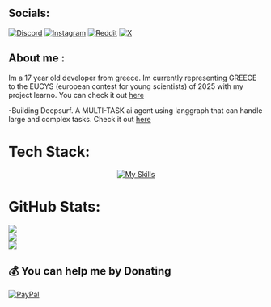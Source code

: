 
## Socials:
[![Discord](https://img.shields.io/badge/Discord-%237289DA.svg?logo=discord&logoColor=white)](https://discord.gg/https://discord.gg/MdTmWc5v8d) [![Instagram](https://img.shields.io/badge/Instagram-%23E4405F.svg?logo=Instagram&logoColor=white)](https://instagram.com/harris_sgrs) [![Reddit](https://img.shields.io/badge/Reddit-%23FF4500.svg?logo=Reddit&logoColor=white)](https://reddit.com/user/Harris_sgrs) [![X](https://img.shields.io/badge/X-black.svg?logo=X&logoColor=white)](https://x.com/HSkullyman) 

## About me : 

Im a 17 year old developer from greece. 
Im currently representing GREECE to the EUCYS (european contest for young scientists) of 2025 with my project learno.
You can check it out [here](https://learno.me)

-Building Deepsurf. A MULTI-TASK ai agent using langgraph that can handle large and complex tasks.
Check it out [here](https://deepsurf.im)

# Tech Stack:
<div style="text-align: center;">
  <a href="https://skillicons.dev">
    <img src="https://skillicons.dev/icons?i=aws,gcp,azure,react,cpp,docker,js,jquery,kafka,kubernetes,mongodb,nextjs,nodejs,pnpm,py,pytorch,redis,scala,tailwind,tensorflow,ts,vite,vue,flutter&perline=12" alt="My Skills">
  </a>
</div>


# GitHub Stats:
![](https://github-readme-stats.vercel.app/api?username=HarrisSagiris&theme=default&hide_border=false&include_all_commits=true&count_private=true)<br/>
![](https://nirzak-streak-stats.vercel.app/?user=HarrisSagiris&theme=default&hide_border=false)<br/>
![](https://github-readme-stats.vercel.app/api/top-langs/?username=HarrisSagiris&theme=default&hide_border=false&include_all_commits=true&count_private=true&layout=compact)

  ## 💰 You can help me by Donating
  [![PayPal](https://img.shields.io/badge/PayPal-00457C?style=for-the-badge&logo=paypal&logoColor=white)](https://paypal.me/bloxnode) 

<!-- Proudly created with GPRM ( https://gprm.itsvg.in ) -->
